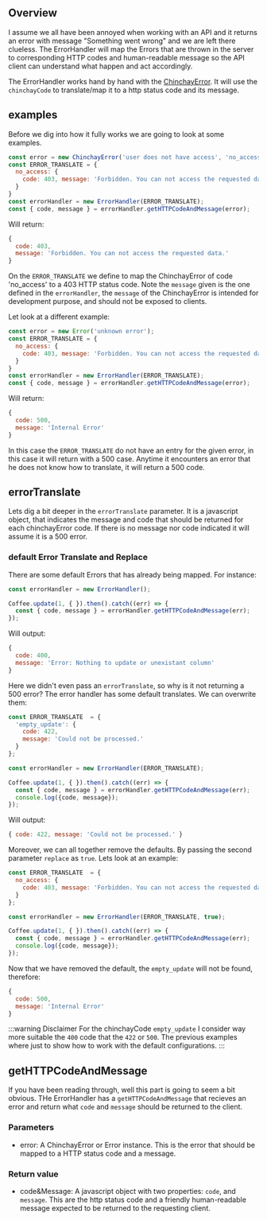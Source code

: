 ## Overview
 I assume we all have been annoyed when working with an API and it returns an error with message "Something went wrong" and we are left there clueless. The ErrorHandler will map the Errors that are thrown in the server to corresponding HTTP codes and human-readable message so the API client can understand what happen and act accordingly. 

 The ErrorHandler works hand by hand with the [ChinchayError](./chinchay-error). It will use the `chinchayCode` to translate/map it to a http status code and its message.

  
## examples
  
  Before we dig into how it fully works we are going to look at some examples.

  ```javascript
  const error = new ChinchayError('user does not have access', 'no_access');
  const ERROR_TRANSLATE = {
    no_access: {
      code: 403, message: 'Forbidden. You can not access the requested data.'
    }
  }
  const errorHandler = new ErrorHandler(ERROR_TRANSLATE);
  const { code, message } = errorHandler.getHTTPCodeAndMessage(error);
  ```

  Will return: 

  ```javascript
  { 
    code: 403,
    message: 'Forbidden. You can not access the requested data.' 
  }
  ```

  On the `ERROR_TRANSLATE` we define to map the ChinchayError of code 'no_access' to a 403 HTTP status code. Note the `message` given is the one defined in the `errorHandler`, the `message` of the ChinchayError is intended for development purpose, and should not be exposed to clients.

  Let look at a different example: 

  ```javascript
  const error = new Error('unknown error');
  const ERROR_TRANSLATE = {
    no_access: {
      code: 403, message: 'Forbidden. You can not access the requested data.'
    }
  }
  const errorHandler = new ErrorHandler(ERROR_TRANSLATE);
  const { code, message } = errorHandler.getHTTPCodeAndMessage(error);
  ```

  Will return: 

  ```javascript
  { 
    code: 500,
    message: 'Internal Error' 
  }
  ```

  In this case the `ERROR_TRANSLATE` do not have an entry for the given error, in this case it will return with a 500 case. Anytime it encounters an error that he does not know how to translate, it will return a 500 code.

## errorTranslate

  Lets dig a bit deeper in the `errorTranslate` parameter. It is a javascript object, that indicates the message and code that should be returned for each chinchayError code. If there is no message nor code indicated it will assume it is a 500 error.

   
### default Error Translate and Replace

  There are some default Errors that has already being mapped. For instance: 


  ```javascript
  const errorHandler = new ErrorHandler();

  Coffee.update(1, { }).then().catch((err) => {
    const { code, message } = errorHandler.getHTTPCodeAndMessage(err);
  });
  ```

  Will output:

  ```javascript
  {
    code: 400,
    message: 'Error: Nothing to update or unexistant column'
  }
  ```

  Here we didn't even pass an `errorTranslate`, so why is it not returning a 500 error? The error handler has some default translates. We can overwrite them: 

  ```javascript
  const ERROR_TRANSLATE  = {
    'empty_update': {
      code: 422,
      message: 'Could not be processed.'
    }
  };

  const errorHandler = new ErrorHandler(ERROR_TRANSLATE);

  Coffee.update(1, { }).then().catch((err) => {
    const { code, message } = errorHandler.getHTTPCodeAndMessage(err);
    console.log({code, message});
  });
  ```

  Will output:

  ```javascript
  { code: 422, message: 'Could not be processed.' }
  ```

  Moreover, we can all together remove the defaults. By passing the second parameter `replace` as `true`. Lets look at an example:

  ```javascript
  const ERROR_TRANSLATE  = {
    no_access: {
      code: 403, message: 'Forbidden. You can not access the requested data.'
    }
  };

  const errorHandler = new ErrorHandler(ERROR_TRANSLATE, true);

  Coffee.update(1, { }).then().catch((err) => {
    const { code, message } = errorHandler.getHTTPCodeAndMessage(err);
    console.log({code, message});
  });
  ```

  Now that we have removed the default, the `empty_update` will not be found, therefore:
  ```javascript
  { 
    code: 500,
    message: 'Internal Error' 
  }
  ```

  :::warning Disclaimer
  For the chinchayCode `empty_update` I consider way more suitable the `400` code that the `422` or `500`. The previous examples where just to show how to work with the default configurations. 
  :::


## getHTTPCodeAndMessage

  If you have been reading through, well this part is going to seem a bit obvious. THe ErrorHandler has a `getHTTPCodeAndMessage` that recieves an error and return what `code` and `message` should be returned to the client.


  ### Parameters

  * error: A ChinchayError or Error instance. This is the error that should be mapped to a HTTP status code and a message.

  ### Return value

  * code&Message: A javascript object with two properties: `code`, and `message`. This are the http status code and a friendly human-readable message expected to be returned to the requesting client.

